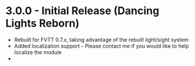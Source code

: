 # 3.0.0 - Initial Release (Dancing Lights Reborn)

* Rebuilt for FVTT 0.7.x, taking advantage of the rebuilt light/sight system
* Added localization support - Please contact me if you would like to help localize the module
* 